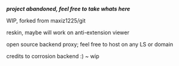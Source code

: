 ***project abandoned, feel free to take whats here***



WIP, forked from maxiz1225/git

reskin, maybe will work on anti-extension viewer

open source backend proxy; feel free to host on any LS or domain

credits to corrosion backend :) ~ wip


